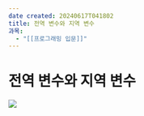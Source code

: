 ```yaml
---
date created: 20240617T041802
title: 전역 변수와 지역 변수
과목:
  - "[[프로그래밍 입문]]"
---
```


# 전역 변수와 지역 변수

![](https://i.imgur.com/1KlavkQ.png)
